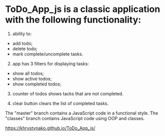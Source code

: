 # ToDo_App_js is a classic application with the following functionality:

1. ability to:
- add todo; 
- delete todo;
- mark complete/uncomplete tasks.

2. app has 3 filters for displaying tasks:
- show all todos;
- show active todos;
- show completed todos;

3. counter of todos shows tacks that are not completed. 

4. clear button clears the list of completed tasks.

The "master" branch contains a JavaScript code in a functional style.
The "classes" branch contains JavaScript code using OOP and classes.

https://khrystynako.github.io/ToDo_App_js/
